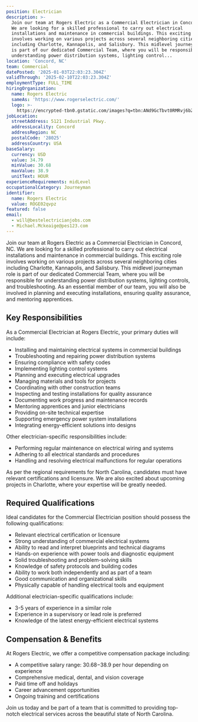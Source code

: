 ```yaml
---
position: Electrician
description: >-
  Join our team at Rogers Electric as a Commercial Electrician in Concord, NC.
  We are looking for a skilled professional to carry out electrical
  installations and maintenance in commercial buildings. This exciting role
  involves working on various projects across several neighboring cities
  including Charlotte, Kannapolis, and Salisbury. This midlevel journeyman role
  is part of our dedicated Commercial Team, where you will be responsible for
  understanding power distribution systems, lighting control...
location: 'Concord, NC'
team: Commercial
datePosted: '2025-01-03T22:03:23.304Z'
validThrough: '2025-02-10T22:03:23.304Z'
employmentType: FULL_TIME
hiringOrganization:
  name: Rogers Electric
  sameAs: 'https://www.rogerselectric.com/'
  logo: >-
    https://encrypted-tbn0.gstatic.com/images?q=tbn:ANd9GcTbvt0RMRvj6bZdL81Q6HJeRVl_qflQIGgp9w&s
jobLocation:
  streetAddress: 5121 Industrial Pkwy.
  addressLocality: Concord
  addressRegion: NC
  postalCode: '28025'
  addressCountry: USA
baseSalary:
  currency: USD
  value: 34.79
  minValue: 30.68
  maxValue: 38.9
  unitText: HOUR
experienceRequirements: midLevel
occupationalCategory: Journeyman
identifier:
  name: Rogers Electric
  value: ROGE02qvpz
featured: false
email:
  - will@bestelectricianjobs.com
  - Michael.Mckeaige@pes123.com
---
```




Join our team at Rogers Electric as a Commercial Electrician in Concord, NC. We are looking for a skilled professional to carry out electrical installations and maintenance in commercial buildings. This exciting role involves working on various projects across several neighboring cities including Charlotte, Kannapolis, and Salisbury. This midlevel journeyman role is part of our dedicated Commercial Team, where you will be responsible for understanding power distribution systems, lighting controls, and troubleshooting. As an essential member of our team, you will also be involved in planning and executing installations, ensuring quality assurance, and mentoring apprentices.

## Key Responsibilities
As a Commercial Electrician at Rogers Electric, your primary duties will include:
- Installing and maintaining electrical systems in commercial buildings
- Troubleshooting and repairing power distribution systems
- Ensuring compliance with safety codes
- Implementing lighting control systems
- Planning and executing electrical upgrades
- Managing materials and tools for projects
- Coordinating with other construction teams
- Inspecting and testing installations for quality assurance
- Documenting work progress and maintenance records
- Mentoring apprentices and junior electricians
- Providing on-site technical expertise
- Supporting emergency power system installations
- Integrating energy-efficient solutions into designs

Other electrician-specific responsibilities include: 
- Performing regular maintenance on electrical wiring and systems
- Adhering to all electrical standards and procedures
- Handling and resolving electrical malfunctions for regular operations

As per the regional requirements for North Carolina, candidates must have relevant certifications and licensure. We are also excited about upcoming projects in Charlotte, where your expertise will be greatly needed.

## Required Qualifications
Ideal candidates for the Commercial Electrician position should possess the following qualifications:
- Relevant electrical certification or licensure
- Strong understanding of commercial electrical systems
- Ability to read and interpret blueprints and technical diagrams
- Hands-on experience with power tools and diagnostic equipment
- Solid troubleshooting and problem-solving skills
- Knowledge of safety protocols and building codes
- Ability to work both independently and as part of a team
- Good communication and organizational skills
- Physically capable of handling electrical tools and equipment

Additional electrician-specific qualifications include:
- 3-5 years of experience in a similar role
- Experience in a supervisory or lead role is preferred
- Knowledge of the latest energy-efficient electrical systems

## Compensation & Benefits
At Rogers Electric, we offer a competitive compensation package including:
- A competitive salary range: $30.68-$38.9 per hour depending on experience
- Comprehensive medical, dental, and vision coverage
- Paid time off and holidays
- Career advancement opportunities
- Ongoing training and certifications

Join us today and be part of a team that is committed to providing top-notch electrical services across the beautiful state of North Carolina.
